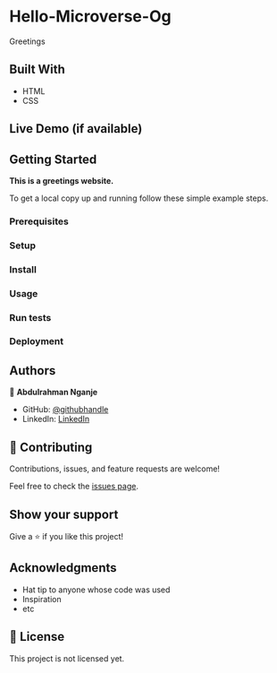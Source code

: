 # Hello-Microverse-Og
Greetings


## Built With

- HTML
- CSS


## Live Demo (if available)



## Getting Started

**This is a greetings website.**



To get a local copy up and running follow these simple example steps.

### Prerequisites

### Setup

### Install

### Usage

### Run tests

### Deployment



## Authors

👤 **Abdulrahman Nganje**

- GitHub: [@githubhandle](https://github.com/asnganje)
- LinkedIn: [LinkedIn](https://www.linkedin.com/in/abdulrahman-nganje-a6436935/)



## 🤝 Contributing

Contributions, issues, and feature requests are welcome!

Feel free to check the [issues page](../../issues/).

## Show your support

Give a ⭐️ if you like this project!

## Acknowledgments

- Hat tip to anyone whose code was used
- Inspiration
- etc

## 📝 License

This project is not licensed yet.